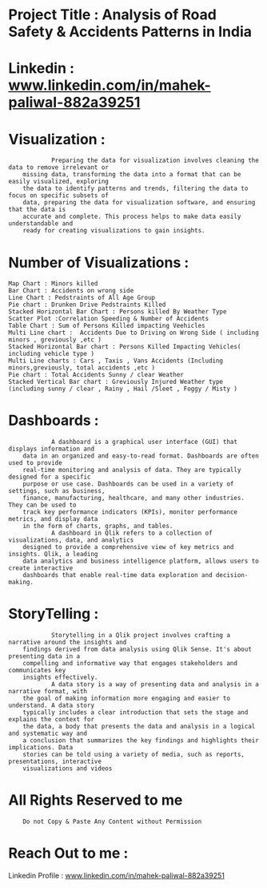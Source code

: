 # Project Title : Analysis of Road Safety & Accidents Patterns in India 

# Linkedin : www.linkedin.com/in/mahek-paliwal-882a39251

# Visualization :
                Preparing the data for visualization involves cleaning the data to remove irrelevant or
        missing data, transforming the data into a format that can be easily visualized, exploring
        the data to identify patterns and trends, filtering the data to focus on specific subsets of
        data, preparing the data for visualization software, and ensuring that the data is
        accurate and complete. This process helps to make data easily understandable and
        ready for creating visualizations to gain insights.

# Number of Visualizations : 
    Map Chart : Minors killed
    Bar Chart : Accidents on wrong side
    Line Chart : Pedstraints of All Age Group
    Pie chart : Drunken Drive Pedstraints Killed 
    Stacked Horizontal Bar Chart : Persons killed By Weather Type 
    Scatter Plot :Correlation Speeding & Number of Accidents
    Table Chart : Sum of Persons Killed impacting Veehicles
    Multi Line chart :  Accidents Due to Driving on Wrong Side ( including minors , greviously ,etc )
    Stacked Horizontal Bar chart : Persons Killed Impacting Vehicles( including vehicle type )
    Multi Line charts : Cars , Taxis , Vans Accidents (Including minors,greviously, total accidents ,etc )
    Pie chart : Total Accidents Sunny / clear Weather 
    Stacked Vertical Bar chart : Greviously Injured Weather type (including sunny / clear , Rainy , Hail /Sleet , Foggy / Misty )


# Dashboards :
                A dashboard is a graphical user interface (GUI) that displays information and
        data in an organized and easy-to-read format. Dashboards are often used to provide
        real-time monitoring and analysis of data. They are typically designed for a specific
        purpose or use case. Dashboards can be used in a variety of settings, such as business,
        finance, manufacturing, healthcare, and many other industries. They can be used to
        track key performance indicators (KPIs), monitor performance metrics, and display data
        in the form of charts, graphs, and tables.
                A dashboard in Qlik refers to a collection of visualizations, data, and analytics
        designed to provide a comprehensive view of key metrics and insights. Qlik, a leading
        data analytics and business intelligence platform, allows users to create interactive
        dashboards that enable real-time data exploration and decision-making.

# StoryTelling : 
                Storytelling in a Qlik project involves crafting a narrative around the insights and
        findings derived from data analysis using Qlik Sense. It's about presenting data in a
        compelling and informative way that engages stakeholders and communicates key
        insights effectively.
                A data story is a way of presenting data and analysis in a narrative format, with
        the goal of making information more engaging and easier to understand. A data story
        typically includes a clear introduction that sets the stage and explains the context for
        the data, a body that presents the data and analysis in a logical and systematic way and
        a conclusion that summarizes the key findings and highlights their implications. Data
        stories can be told using a variety of media, such as reports, presentations, interactive
        visualizations and videos


# All Rights Reserved to me 
        Do not Copy & Paste Any Content without Permission


# Reach Out to me : 
Linkedin Profile : www.linkedin.com/in/mahek-paliwal-882a39251
